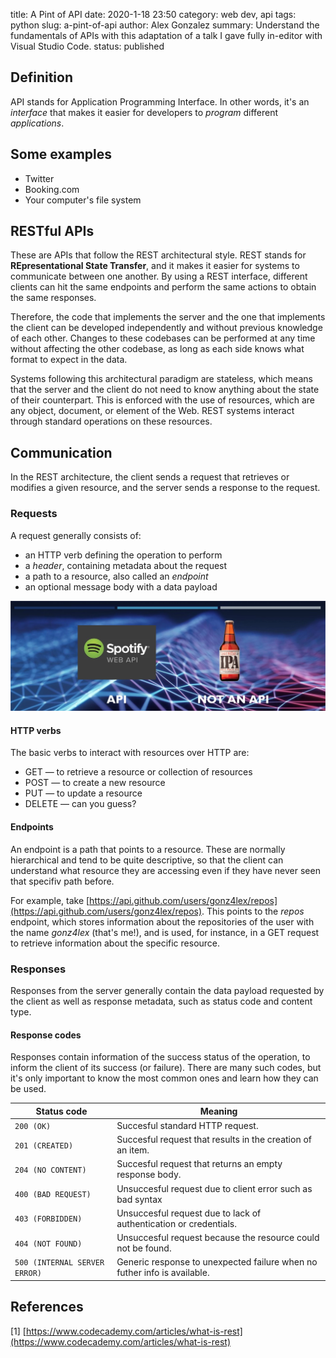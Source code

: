 title: A Pint of API
date: 2020-1-18 23:50
category: web dev, api
tags: python
slug: a-pint-of-api
author: Alex Gonzalez
summary: Understand the fundamentals of APIs with this adaptation of a talk I gave fully in-editor with Visual Studio Code.
status: published

## Definition

API stands for Application Programming Interface. In other words, it's an _interface_ that makes it easier for developers to _program_ different _applications_.

## Some examples

- Twitter
- Booking.com
- Your computer's file system

## RESTful APIs

These are APIs that follow the REST architectural style. REST stands for __REpresentational State Transfer__, and it makes it easier for systems to communicate between one another. By using a REST interface, different clients can hit the same endpoints and perform the same actions to obtain the same responses.

Therefore, the code that implements the server and the one that implements the client can be developed independently and without previous knowledge of each other. Changes to these codebases can be performed at any time without affecting the other codebase, as long as each side knows what format to expect in the data.

Systems following this architectural paradigm are stateless, which means that the server and the client do not need to know anything about the state of their counterpart. This is enforced with the use of resources, which are any object, document, or element of the Web. REST systems interact through standard operations on these resources.

## Communication

In the REST architecture, the client sends a request that retrieves or modifies a given resource, and the server sends a response to the request.

### Requests

A request generally consists of:

- an HTTP verb defining the operation to perform
- a _header_, containing metadata about the request
- a path to a resource, also called an _endpoint_
- an optional message body with a data payload

![A Pint of API](../images/pint-of-api.jpg)

#### HTTP verbs

The basic verbs to interact with resources over HTTP are:

- GET — to retrieve a resource or collection of resources
- POST — to create a new resource
- PUT — to update a resource
- DELETE — can you guess?

#### Endpoints

An endpoint is a path that points to a resource. These are normally hierarchical and tend to be quite descriptive, so that the client can understand what resource they are accessing even if they have never seen that specifiv path before.

For example, take [https://api.github.com/users/gonz4lex/repos](https://api.github.com/users/gonz4lex/repos). This points to the _repos_ endpoint, which stores information about the repositories of the user with the name _gonz4lex_ (that's me!), and is used, for instance, in a GET request to retrieve information about the specific resource. 

### Responses

Responses from the server generally contain the data payload requested by the client as well as response metadata, such as status code and content type.

#### Response codes

Responses contain information of the success status of the operation, to inform the client of its success (or failure). There are many such codes, but it's only important to know the most common ones and learn how they can be used.

| Status code                   | Meaning                                                                  |
|-------------------------------|--------------------------------------------------------------------------|
| `200 (OK)`                    | Succesful standard HTTP request.                                         |
| `201 (CREATED)`               | Succesful request that results in the creation of an item.               |
| `204 (NO CONTENT)`            | Succesful request that returns an empty response body.                   |
| `400 (BAD REQUEST)`           | Unsuccesful request due to client error such as bad syntax               |
| `403 (FORBIDDEN)`             | Unsuccesful request due to lack of authentication or credentials.        |
| `404 (NOT FOUND)`             | Unsuccesful request because the resource could not be found.             |
| `500 (INTERNAL SERVER ERROR)` | Generic response to unexpected failure when no futher info is available. |

## References

[1] [https://www.codecademy.com/articles/what-is-rest](https://www.codecademy.com/articles/what-is-rest)

